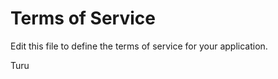 # Terms of Service

Edit this file to define the terms of service for your application.

<p>Turu</p>
